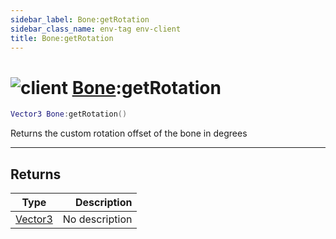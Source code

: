 ```yaml
---
sidebar_label: Bone:getRotation
sidebar_class_name: env-tag env-client
title: Bone:getRotation
---
```


# <img src='/img/wiki/client.png' alt='client' classname='env-tag' /> [Bone](../bone/README.md):getRotation

```lua
Vector3 Bone:getRotation()
```

Returns the custom rotation offset of the bone in degrees<br/>

-----------------
## Returns

| Type   | Description |
| ------ | ----------: |
| [Vector3](../vector3/README.md) | No description |
